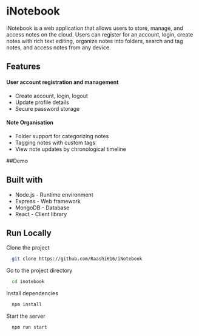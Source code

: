 # iNotebook
iNotebook is a web application that allows users to store, manage, and access notes on the cloud. Users can register for an account, login, create notes with rich text editing, organize notes into folders, search and tag notes, and access notes from any device.

## Features

#### User account registration and management
- Create account, login, logout
- Update profile details
- Secure password storage

#### Note Organisation
- Folder support for categorizing notes
- Tagging notes with custom tags
- View note updates by chronological timeline

##Demo


## Built with
- Node.js - Runtime environment
- Express - Web framework
- MongoDB - Database
- React - Client library


## Run Locally

Clone the project

```bash
  git clone https://github.com/RaashiK16/iNotebook
```

Go to the project directory

```bash
  cd inotebook
```

Install dependencies

```bash
  npm install
```

Start the server

```bash
  npm run start
```




